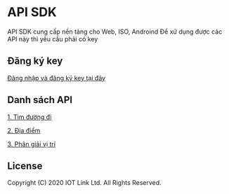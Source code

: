 # API SDK

API SDK cung cấp nền tảng cho Web, ISO, Androind
Để xử dụng được các API này thì yêu cầu phải có key

## Đăng ký key

[Đăng nhập và đăng ký key tại đây](https://console.map4d.vn/) 

## Danh sách API
[1. Tìm đường đi](docs/vi/2.0/0-route.md)

[2. Địa điểm](docs/vi/2.0/1-place.md)

[3. Phân giải vị trí](docs/vi/2.0/2-geocoding.md)


License
-------

Copyright (C) 2020 IOT Link Ltd. All Rights Reserved.
